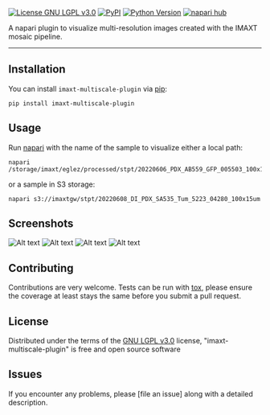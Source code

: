 
[![License GNU LGPL v3.0](https://img.shields.io/pypi/l/imaxt-multiscale-plugin.svg?color=green)](https://github.com/eg266/imaxt-multiscale-plugin/raw/main/LICENSE)
[![PyPI](https://img.shields.io/pypi/v/imaxt-multiscale-plugin.svg?color=green)](https://pypi.org/project/imaxt-multiscale-plugin)
[![Python Version](https://img.shields.io/pypi/pyversions/imaxt-multiscale-plugin.svg?color=green)](https://python.org)
[![napari hub](https://img.shields.io/endpoint?url=https://api.napari-hub.org/shields/imaxt-multiscale-plugin)](https://napari-hub.org/plugins/imaxt-multiscale-plugin)

A napari plugin to visualize multi-resolution images created with the IMAXT mosaic pipeline.

----------------------------------------------------

## Installation

You can install `imaxt-multiscale-plugin` via [pip]:

    pip install imaxt-multiscale-plugin


## Usage

Run [napari] with the name of the sample to visualize either a local path:

    napari /storage/imaxt/eglez/processed/stpt/20220606_PDX_AB559_GFP_005503_100x15um

or a sample in S3 storage:

    napari s3://imaxtgw/stpt/20220608_DI_PDX_SA535_Tum_5223_04280_100x15um
    
## Screenshots

![Alt text](https://gitlab.developers.cam.ac.uk/astronomy/camcead/imaxt/imaxt-multiscale-plugin/-/raw/main/assets/napari1.png "a title")
![Alt text](https://gitlab.developers.cam.ac.uk/astronomy/camcead/imaxt/imaxt-multiscale-plugin/-/raw/main/assets/napari2.png "a title")
![Alt text](https://gitlab.developers.cam.ac.uk/astronomy/camcead/imaxt/imaxt-multiscale-plugin/-/raw/main/assets/napari3.png "a title")
![Alt text](https://gitlab.developers.cam.ac.uk/astronomy/camcead/imaxt/imaxt-multiscale-plugin/-/raw/main/assets/napari4.png "a title")

## Contributing

Contributions are very welcome. Tests can be run with [tox], please ensure
the coverage at least stays the same before you submit a pull request.

## License

Distributed under the terms of the [GNU LGPL v3.0] license,
"imaxt-multiscale-plugin" is free and open source software

## Issues

If you encounter any problems, please [file an issue] along with a detailed description.

[napari]: https://github.com/napari/napari
[Cookiecutter]: https://github.com/audreyr/cookiecutter
[@napari]: https://github.com/napari
[MIT]: http://opensource.org/licenses/MIT
[BSD-3]: http://opensource.org/licenses/BSD-3-Clause
[GNU GPL v3.0]: http://www.gnu.org/licenses/gpl-3.0.txt
[GNU LGPL v3.0]: http://www.gnu.org/licenses/lgpl-3.0.txt
[Apache Software License 2.0]: http://www.apache.org/licenses/LICENSE-2.0
[Mozilla Public License 2.0]: https://www.mozilla.org/media/MPL/2.0/index.txt
[cookiecutter-napari-plugin]: https://github.com/napari/cookiecutter-napari-plugin

[napari]: https://github.com/napari/napari
[tox]: https://tox.readthedocs.io/en/latest/
[pip]: https://pypi.org/project/pip/
[PyPI]: https://pypi.org/
